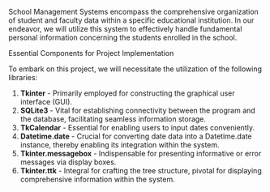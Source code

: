 School Management Systems encompass the comprehensive organization of student and faculty data within a specific educational institution. In our endeavor, we will utilize this system to effectively handle fundamental personal information concerning the students enrolled in the school.

Essential Components for Project Implementation

To embark on this project, we will necessitate the utilization of the following libraries:
1. **Tkinter** - Primarily employed for constructing the graphical user interface (GUI).
2. **SQLite3** - Vital for establishing connectivity between the program and the database, facilitating seamless information storage.
3. **TkCalendar** - Essential for enabling users to input dates conveniently.
4. **Datetime.date** - Crucial for converting date data into a Datetime.date instance, thereby enabling its integration within the system.
5. **Tkinter.messagebox** - Indispensable for presenting informative or error messages via display boxes.
6. **Tkinter.ttk** - Integral for crafting the tree structure, pivotal for displaying comprehensive information within the system.